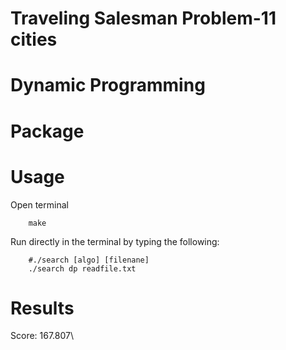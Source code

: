 # Traveling Salesman Problem-11 cities

# Dynamic Programming

# Package

<!-- gnuplot 5.4 -->

# Usage

Open terminal

        make

Run directly in the terminal by typing the following:

        #./search [algo] [filenane]
        ./search dp readfile.txt

<!-- Plot the result:

        make plot

For live plotting:

        make plot animation

Press 'q' to quit gnuplot -->

# Results

<!-- Best path: 1, 3, 2, 11, 9, 10, 5, 4, 6, 7, 8, 1\ -->
Score: 167.807\
